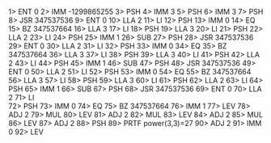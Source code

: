 1> ENT  0
2> IMM  -1299865255
3> PSH 
4> IMM  3
5> PSH 
6> IMM  3
7> PSH 
8> JSR  347537536
9> ENT  0
10> LLA  2
11> LI
12> PSH
13> IMM  0
14> EQ
15> BZ   347537664
16> LLA  3
17> LI
18> PSH
19> LLA  3
20> LI
21> PSH
22> LLA  2
23> LI
24> PSH
25> IMM  1
26> SUB
27> PSH
28> JSR  347537536
29> ENT  0
30> LLA  2
31> LI
32> PSH
33> IMM  0
34> EQ
35> BZ   347537664
36> LLA  3
37> LI
38> PSH
39> LLA  3
40> LI
41> PSH
42> LLA  2
43> LI
44> PSH
45> IMM  1
46> SUB
47> PSH
48> JSR  347537536
49> ENT  0
50> LLA  2
51> LI
52> PSH
53> IMM  0
54> EQ
55> BZ   347537664
56> LLA  3
57> LI
58> PSH
59> LLA  3
60> LI
61> PSH
62> LLA  2
63> LI
64> PSH
65> IMM  1
66> SUB
67> PSH
68> JSR  347537536
69> ENT  0
70> LLA  2
71> LI  
72> PSH
73> IMM  0
74> EQ
75> BZ   347537664
76> IMM  1
77> LEV
78> ADJ  2
79> MUL
80> LEV
81> ADJ  2
82> MUL
83> LEV
84> ADJ  2
85> MUL
86> LEV
87> ADJ  2
88> PSH
89> PRTF
power(3,3)=27
90> ADJ  2
91> IMM  0
92> LEV